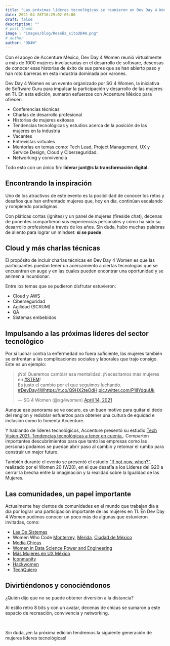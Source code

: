 ```yaml
---
title: "Las próximas líderes tecnológicas se reunieron en Dev Day 4 Women"
date: 2021-04-26T10:29:02-05:00
draft: false
description: ""
# post thumb
image : "images/blog/Reseña_sitoDD4W.png"
# author
author: "DD4W"
---
```


Con el apoyo de Accenture México, Dev Day 4 Women reunió virtualmente a más de 1000 mujeres involucradas en el desarrollo de software, deseosas de conocer esas historias de éxito de sus pares que se han abierto paso y han roto barreras en esta industria dominada por varones.

Dev Day 4 Women es un evento organizado por SG 4 Women, la iniciativa de Software Guru para impulsar la participación y desarrollo de las mujeres en TI. En esta edición, sumaron esfuerzos con Accenture México para ofrecer:

* Conferencias técnicas
* Charlas de desarrollo profesional
* Historias de mujeres exitosas
* Tendencias tecnológicas y estudios acerca de la posición de las mujeres en la industria
* Vacantes
* Entrevistas virtuales
* Mentorías en temas como: Tech Lead, Project Management, UX y Service Design, Cloud y Ciberseguridad.
* Networking y convivencia

Todo esto con un único fin: <b>liderar junt@s la transformación digital.</b>

<h2>Encontrando la inspiración</h2>

Uno de los atractivos de este evento es la posibilidad de conocer los retos y desafíos que han enfrentado mujeres que, hoy en día, continúan escalando y rompiendo paradigmas.

Con pláticas cortas (ignites) y un panel de mujeres (fireside chat), decenas de ponentes compartieron sus experiencias personales y cómo ha sido su desarrollo profesional a través de los años. Sin duda, hubo muchas palabras de aliento para lograr un mindset: <b>sí se puede</b>

<h2>Cloud y más charlas técnicas</h2>

El propósito de incluir charlas técnicas en Dev Day 4 Women es que las participantes puedan tener un acercamiento a ciertas tecnologías que se encuentran en auge y en las cuales pueden encontrar una oportunidad y se animen a incursionar.

Entre los temas que se pudieron disfrutar estuvieron:

* Cloud y AWS
* Ciberseguridad
* Agilidad (SCRUM)
* QA
* Sistemas embebidos

<h2>Impulsando a las próximas líderes del sector tecnológico</h2>

Por si luchar contra la enfermedad no fuera suficiente, las mujeres también se enfrentan a las complicaciones sociales y laborales que trajo consigo. Este es un ejemplo:

<blockquote class="twitter-tweet"><p lang="es" dir="ltr">¡No! Queremos cambiar esa mentalidad. ¡Necesitamos más mujeres en <a href="https://twitter.com/hashtag/STEM?src=hash&amp;ref_src=twsrc%5Etfw">#STEM</a>!<br>Es justo el cambio por el que seguimos luchando. <a href="https://twitter.com/hashtag/DevDay4W?src=hash&amp;ref_src=twsrc%5Etfw">#DevDay4W</a><a href="https://t.co/Q9HX2teOdH">https://t.co/Q9HX2teOdH</a> <a href="https://t.co/P1IIYdquUk">pic.twitter.com/P1IIYdquUk</a></p>&mdash; SG 4 Women (@sg4women) <a href="https://twitter.com/sg4women/status/1382376661556035584?ref_src=twsrc%5Etfw">April 14, 2021</a></blockquote> <script async src="https://platform.twitter.com/widgets.js" charset="utf-8"></script>


Aunque ese panorama se ve oscuro, es un buen motivo para quitar el dedo del renglón y redoblar esfuerzos para obtener una cultura de equidad e inclusión como lo fomenta Accenture.

Y hablando de líderes tecnológicos, Accenture presentó su estudio [Tech Vision 2021: Tendencias tecnológicas a tener en cuenta.](https://sg.com.mx/buzz/se-buscan-lideres-reporte-realizado-por-accenture). Comparten importantes descubrimientos para que tanto las empresas como las personas podamos se puedan abrir paso al cambio y retomar el rumbo para construir un mejor futuro.

También durante el evento se presentó el estudio ["If not now, when?"](https://sg.com.mx/buzz/women-20-w20-desafia-los-lideres-del-g20-cerrar-la-brecha-entre-la-imaginacion-y-la-realidad). realizado por el Women 20 (W20), en el que desafía a los Líderes del G20 a cerrar la brecha entre la imaginación y la realidad sobre la Igualdad de las Mujeres.

<h2>Las comunidades, un papel importante</h2>

Actualmente hay cientos de comunidades en el mundo que trabajan día a día por lograr una participación importante de las mujeres en TI. En Dev Day 4 Women pudimos conocer un poco más de algunas que estuvieron invitadas, como:

* [Las De Sistemas](https://lasdesistemas.org/)
* Women Who Code [Monterrey](https://twitter.com/wwcodemty), [Mérida](https://twitter.com/WWCodeMID), [Ciudad de México](https://twitter.com/WWCodeCDMX)
* [Media Chicas](https://www.mediachicas.org/)
* [Women in Data Science Power and Engineering](https://www.linkedin.com/company/women-in-data-science-power-and-engineering/?originalSubdomain=mx)
* [Más Mujeres en UX México](http://masmujeresux.mx.s3-website-us-east-1.amazonaws.com/)
* [Iconmunity](https://opencollective.com/iconmunity)
* [Hackwomen](https://twitter.com/hack_women?s=21)
* [TechQuiero](https://www.facebook.com/TechQuiero/)

<h2>Divirtiéndonos y conociéndonos</h2>

¿Quién dijo que no se puede obtener diversión a la distancia?

Al estilo retro 8 bits y con un avatar, decenas de chicas se sumaron a este espacio de recreación, convivencia y networking.

  <div class="container">
    <img src="/images/blog/gather.png" alt="" class="img-fluid">
  </div>

<br>

Sin duda, ¡en la próxima edición tendremos la siguiente generación de mujeres líderes tecnológicas!




